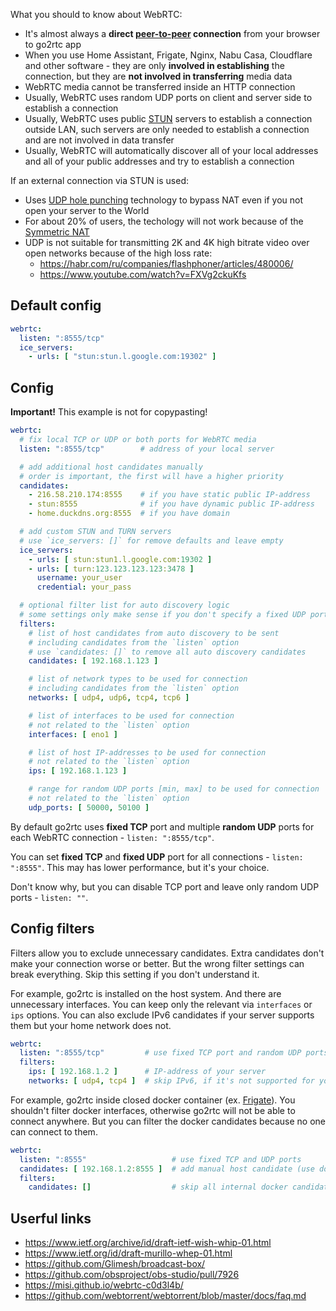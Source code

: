 What you should to know about WebRTC:

- It's almost always a **direct [peer-to-peer](https://en.wikipedia.org/wiki/Peer-to-peer) connection** from your browser to go2rtc app
- When you use Home Assistant, Frigate, Nginx, Nabu Casa, Cloudflare and other software - they are only **involved in establishing** the connection, but they are **not involved in transferring** media data
- WebRTC media cannot be transferred inside an HTTP connection
- Usually, WebRTC uses random UDP ports on client and server side to establish a connection
- Usually, WebRTC uses public [STUN](https://en.wikipedia.org/wiki/STUN) servers to establish a connection outside LAN, such servers are only needed to establish a connection and are not involved in data transfer
- Usually, WebRTC will automatically discover all of your local addresses and all of your public addresses and try to establish a connection

If an external connection via STUN is used:

- Uses [UDP hole punching](https://en.wikipedia.org/wiki/UDP_hole_punching) technology to bypass NAT even if you not open your server to the World
- For about 20% of users, the techology will not work because of the [Symmetric NAT](https://tomchen.github.io/symmetric-nat-test/)
- UDP is not suitable for transmitting 2K and 4K high bitrate video over open networks because of the high loss rate:
  - https://habr.com/ru/companies/flashphoner/articles/480006/
  - https://www.youtube.com/watch?v=FXVg2ckuKfs

## Default config

```yaml
webrtc:
  listen: ":8555/tcp"
  ice_servers:
    - urls: [ "stun:stun.l.google.com:19302" ]
```

## Config

**Important!** This example is not for copypasting!

```yaml
webrtc:
  # fix local TCP or UDP or both ports for WebRTC media
  listen: ":8555/tcp"        # address of your local server

  # add additional host candidates manually
  # order is important, the first will have a higher priority
  candidates:
    - 216.58.210.174:8555    # if you have static public IP-address
    - stun:8555              # if you have dynamic public IP-address
    - home.duckdns.org:8555  # if you have domain

  # add custom STUN and TURN servers
  # use `ice_servers: []` for remove defaults and leave empty
  ice_servers:
    - urls: [ stun:stun1.l.google.com:19302 ]
    - urls: [ turn:123.123.123.123:3478 ]
      username: your_user
      credential: your_pass

  # optional filter list for auto discovery logic
  # some settings only make sense if you don't specify a fixed UDP port  
  filters:
    # list of host candidates from auto discovery to be sent
    # including candidates from the `listen` option
    # use `candidates: []` to remove all auto discovery candidates
    candidates: [ 192.168.1.123 ]

    # list of network types to be used for connection
    # including candidates from the `listen` option
    networks: [ udp4, udp6, tcp4, tcp6 ]

    # list of interfaces to be used for connection
    # not related to the `listen` option
    interfaces: [ eno1 ]

    # list of host IP-addresses to be used for connection
    # not related to the `listen` option
    ips: [ 192.168.1.123 ]

    # range for random UDP ports [min, max] to be used for connection
    # not related to the `listen` option
    udp_ports: [ 50000, 50100 ]
```

By default go2rtc uses **fixed TCP** port and multiple **random UDP** ports for each WebRTC connection - `listen: ":8555/tcp"`.

You can set **fixed TCP** and **fixed UDP** port for all connections - `listen: ":8555"`. This may has lower performance, but it's your choice. 

Don't know why, but you can disable TCP port and leave only random UDP ports - `listen: ""`.

## Config filters

Filters allow you to exclude unnecessary candidates. Extra candidates don't make your connection worse or better. But the wrong filter settings can break everything. Skip this setting if you don't understand it.

For example, go2rtc is installed on the host system. And there are unnecessary interfaces. You can keep only the relevant via `interfaces` or `ips` options. You can also exclude IPv6 candidates if your server supports them but your home network does not.

```yaml
webrtc:
  listen: ":8555/tcp"         # use fixed TCP port and random UDP ports
  filters:
    ips: [ 192.168.1.2 ]      # IP-address of your server
    networks: [ udp4, tcp4 ]  # skip IPv6, if it's not supported for you
```

For example, go2rtc inside closed docker container (ex. [Frigate](https://frigate.video/)). You shouldn't filter docker interfaces, otherwise go2rtc will not be able to connect anywhere. But you can filter the docker candidates because no one can connect to them.

```yaml
webrtc:
  listen: ":8555"                   # use fixed TCP and UDP ports
  candidates: [ 192.168.1.2:8555 ]  # add manual host candidate (use docker port forwarding)
  filters:
    candidates: []                  # skip all internal docker candidates
```

## Userful links

- https://www.ietf.org/archive/id/draft-ietf-wish-whip-01.html
- https://www.ietf.org/id/draft-murillo-whep-01.html
- https://github.com/Glimesh/broadcast-box/
- https://github.com/obsproject/obs-studio/pull/7926
- https://misi.github.io/webrtc-c0d3l4b/
- https://github.com/webtorrent/webtorrent/blob/master/docs/faq.md
